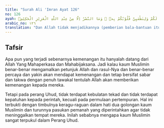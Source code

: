 ```yaml
---
title: "Surah Ali 'Imran Ayat 126"
no: 126
ayah: وَمَا جَعَلَهُ اللّٰهُ اِلَّا بُشْرٰى لَكُمْ وَلِتَطْمَىِٕنَّ قُلُوْبُكُمْ بِهٖ ۗ وَمَا النَّصْرُ اِلَّا مِنْ عِنْدِ اللّٰهِ الْعَزِيْزِ الْحَكِيْمِۙ
arabic_no: ١٢٦
translation: "Dan Allah tidak menjadikannya (pemberian bala-bantuan itu) melainkan sebagai kabar gembira bagi (kemenangan)mu, dan agar hatimu tenang karenanya. Dan tidak ada kemenangan itu, selain dari Allah Yang Mahaperkasa, Mahabijaksana."
---
```


## Tafsir

Apa pun yang terjadi sebenarnya kemenangan itu hanyalah datang dari Allah Yang Mahaperkasa dan Mahabijaksana. Jadi kalau kaum Muslimin benar-benar mengamalkan petunjuk Allah dan rasul-Nya dan benar-benar percaya dan yakin akan mendapat kemenangan dan tetap bersifat sabar dan takwa dengan penuh tawakal tentulah Allah akan memberikan kemenangan kepada mereka.

Tetapi pada perang Uhud, tidak terdapat kebulatan tekad dan tidak terdapat kepatuhan kepada perintah, kecuali pada permulaan pertempuran. Hal ini terbukti dengan timbulnya keragu-raguan dalam hati dua golongan kaum Muslimin dan turunnya pasukan pemanah yang diperintahkan agar tidak meninggalkan tempat mereka. Inilah sebabnya mengapa kaum Muslimin sangat terpukul dalam Perang Uhud.